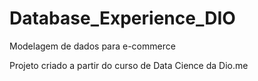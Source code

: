 # Database_Experience_DIO
Modelagem de dados para e-commerce

Projeto criado a partir do curso de Data Cience da Dio.me

